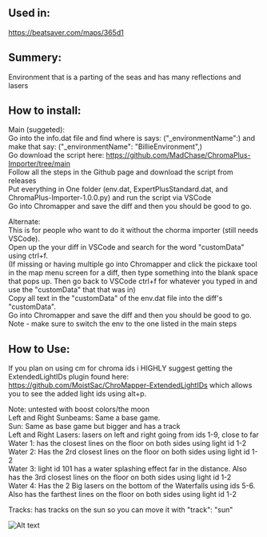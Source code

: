 ## Used in:
https://beatsaver.com/maps/365d1

## Summery:
Environment that is a parting of the seas and has many reflections and lasers 

## How to install:
Main (suggeted):     
Go into the info.dat file and find where is says: ("_environmentName":) and make that say: ("_environmentName": "BillieEnvironment",)  
Go download the script here: https://github.com/MadChase/ChromaPlus-Importer/tree/main  
Follow all the steps in the Github page and download the script from releases  
Put everything in One folder (env.dat, ExpertPlusStandard.dat, and ChromaPlus-Importer-1.0.0.py) and run the script via VSCode   
Go into Chromapper and save the diff and then you should be good to go.

Alternate:    
This is for people who want to do it without the chorma importer (still needs VSCode).    
Open up the your diff in VSCode and search for the word "customData" using ctrl+f.   
(If missing or having multiple go into Chromapper and click the pickaxe tool in the map menu screen for a diff, then type something into the blank space that pops up. Then go back to VSCode ctrl+f for whatever you typed in and use the "customData" that that was in)    
Copy all text in the "customData" of the env.dat file into the diff's "customData".    
Go into Chromapper and save the diff and then you should be good to go.      
Note - make sure to switch the env to the one listed in the main steps


## How to Use:
If you plan on using cm for chroma ids i HIGHLY suggest getting the ExtendedLightIDs plugin found here: https://github.com/MoistSac/ChroMapper-ExtendedLightIDs which allows you to see the added light ids using alt+p.    

Note: untested with boost colors/the moon   
Left and Right Sunbeams: Same a base game.   
Sun: Same as base game but bigger and has a track   
Left and Right Lasers: lasers on left and right going from ids 1-9, close to far   
Water  1: has the closest lines on the floor on both sides using light id 1-2    
Water 2: Has the 2rd closest lines on the floor on both sides using light id 1-2    
Water 3: light id 101 has a water splashing effect far in the distance. Also has the 3rd closest lines on the floor on both sides using light id 1-2    
Water 4: Has the 2 Big lasers on the bottom of the Waterfalls using ids 5-6. Also has the farthest lines on the floor on both sides using light id 1-2    

Tracks: has tracks on the sun so you can move it with "track": "sun"


![Alt text](PIC.png)
